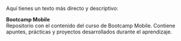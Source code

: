 Aquí tienes un texto más directo y descriptivo:  

**Bootcamp Mobile**  
Repositorio con el contenido del curso de Bootcamp Mobile. Contiene apuntes, prácticas y proyectos desarrollados durante el aprendizaje.
